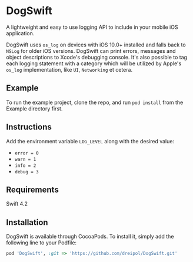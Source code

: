 # DogSwift

A lightweight and easy to use logging API to include in your mobile iOS application. 

DogSwift uses `os_log` on devices with iOS 10.0+ installed and falls back to `NSLog` for older iOS versions. DogSwift can print errors, messages and object descriptions to Xcode's debugging console. It's also possible to tag each logging statement with a category which will be utilized by Apple's `os_log` implementation, like `UI`, `Networking` et cetera.

## Example

To run the example project, clone the repo, and run `pod install` from the Example directory first.

## Instructions

Add the environment variable `LOG_LEVEL` along with the desired value:
- `error = 0`
- `warn = 1`
- `info = 2`
- `debug = 3`

## Requirements

Swift 4.2

## Installation

DogSwift is available through CocoaPods. To install
it, simply add the following line to your Podfile:

```ruby
pod 'DogSwift', :git => 'https://github.com/dreipol/DogSwift.git'
```
